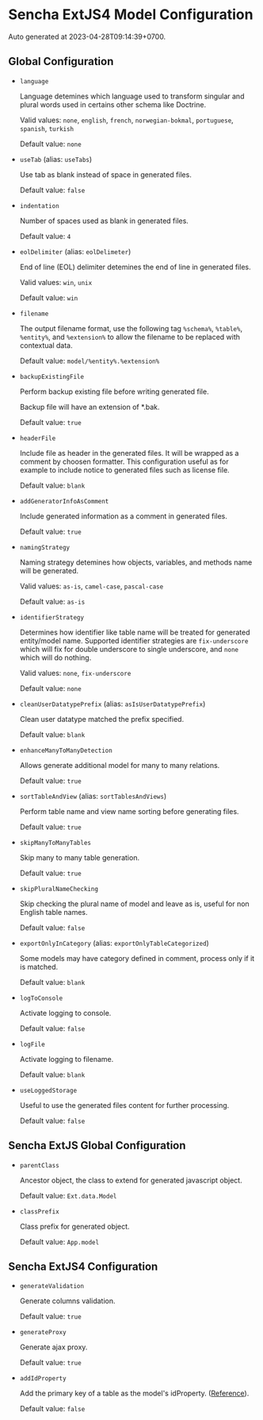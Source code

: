# Sencha ExtJS4 Model Configuration

Auto generated at 2023-04-28T09:14:39+0700.

## Global Configuration

  * `language`

    Language detemines which language used to transform singular and plural words
    used in certains other schema like Doctrine.

    Valid values: `none`, `english`, `french`, `norwegian-bokmal`, `portuguese`, `spanish`,
    `turkish`

    Default value: `none`

  * `useTab` (alias: `useTabs`)

    Use tab as blank instead of space in generated files.

    Default value: `false`

  * `indentation`

    Number of spaces used as blank in generated files.

    Default value: `4`

  * `eolDelimiter` (alias: `eolDelimeter`)

    End of line (EOL) delimiter detemines the end of line in generated files.

    Valid values: `win`, `unix`

    Default value: `win`

  * `filename`

    The output filename format, use the following tag `%schema%`, `%table%`, `%entity%`, and
    `%extension%` to allow the filename to be replaced with contextual data.

    Default value: `model/%entity%.%extension%`

  * `backupExistingFile`

    Perform backup existing file before writing generated file.

    Backup file will have an extension of *.bak.

    Default value: `true`

  * `headerFile`

    Include file as header in the generated files. It will be wrapped as a
    comment by choosen formatter. This configuration useful as for example
    to include notice to generated files such as license file.

    Default value: `blank`

  * `addGeneratorInfoAsComment`

    Include generated information as a comment in generated files.

    Default value: `true`

  * `namingStrategy`

    Naming strategy detemines how objects, variables, and methods name will be generated.

    Valid values: `as-is`, `camel-case`, `pascal-case`

    Default value: `as-is`

  * `identifierStrategy`

    Determines how identifier like table name will be treated for generated
    entity/model name. Supported identifier strategies are `fix-underscore`
    which will fix for double underscore to single underscore, and `none` which
    will do nothing.

    Valid values: `none`, `fix-underscore`

    Default value: `none`

  * `cleanUserDatatypePrefix` (alias: `asIsUserDatatypePrefix`)

    Clean user datatype matched the prefix specified.

    Default value: `blank`

  * `enhanceManyToManyDetection`

    Allows generate additional model for many to many relations.

    Default value: `true`

  * `sortTableAndView` (alias: `sortTablesAndViews`)

    Perform table name and view name sorting before generating files.

    Default value: `true`

  * `skipManyToManyTables`

    Skip many to many table generation.

    Default value: `true`

  * `skipPluralNameChecking`

    Skip checking the plural name of model and leave as is, useful for non English
    table names.

    Default value: `false`

  * `exportOnlyInCategory` (alias: `exportOnlyTableCategorized`)

    Some models may have category defined in comment, process only if it is matched.

    Default value: `blank`

  * `logToConsole`

    Activate logging to console.

    Default value: `false`

  * `logFile`

    Activate logging to filename.

    Default value: `blank`

  * `useLoggedStorage`

    Useful to use the generated files content for further processing.

    Default value: `false`

## Sencha ExtJS Global Configuration

  * `parentClass`

    Ancestor object, the class to extend for generated javascript object.

    Default value: `Ext.data.Model`

  * `classPrefix`

    Class prefix for generated object.

    Default value: `App.model`

## Sencha ExtJS4 Configuration

  * `generateValidation`

    Generate columns validation.

    Default value: `true`

  * `generateProxy`

    Generate ajax proxy.

    Default value: `true`

  * `addIdProperty`

    Add the primary key of a table as the model's idProperty.
    ([Reference](http://docs.sencha.com/extjs/4.2.3/#!/api/Ext.data.Model-cfg-idProperty)).

    Default value: `false`

